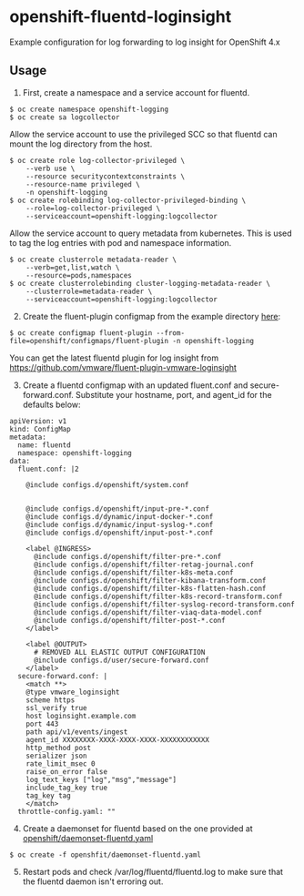# openshift-fluentd-loginsight
Example configuration for log forwarding to log insight for OpenShift 4.x

## Usage

1) First, create a namespace and a service account for fluentd.

```
$ oc create namespace openshift-logging
$ oc create sa logcollector
```
Allow the service account to use the privileged SCC so that fluentd can mount the log directory from the host.
```
$ oc create role log-collector-privileged \
    --verb use \
    --resource securitycontextconstraints \
    --resource-name privileged \
    -n openshift-logging                
$ oc create rolebinding log-collector-privileged-binding \
    --role=log-collector-privileged \
    --serviceaccount=openshift-logging:logcollector
```
Allow the service account to query metadata from kubernetes. This is used to tag the log entries with pod and namespace information.
```
$ oc create clusterrole metadata-reader \
    --verb=get,list,watch \
    --resource=pods,namespaces
$ oc create clusterrolebinding cluster-logging-metadata-reader \
    --clusterrole=metadata-reader \
    --serviceaccount=openshift-logging:logcollector
```

2) Create the fluent-plugin configmap from the example directory [here](openshift/configmaps/fluent-plugin):

```
$ oc create configmap fluent-plugin --from-file=openshift/configmaps/fluent-plugin -n openshift-logging
```

You can get the latest fluentd plugin for log insight from https://github.com/vmware/fluent-plugin-vmware-loginsight

3) Create a fluentd configmap with an updated fluent.conf and secure-forward.conf. Substitute your hostname, port, and agent_id for the defaults below:

```
apiVersion: v1
kind: ConfigMap
metadata:
  name: fluentd
  namespace: openshift-logging
data:
  fluent.conf: |2

    @include configs.d/openshift/system.conf


    @include configs.d/openshift/input-pre-*.conf
    @include configs.d/dynamic/input-docker-*.conf
    @include configs.d/dynamic/input-syslog-*.conf
    @include configs.d/openshift/input-post-*.conf

    <label @INGRESS>
      @include configs.d/openshift/filter-pre-*.conf
      @include configs.d/openshift/filter-retag-journal.conf
      @include configs.d/openshift/filter-k8s-meta.conf
      @include configs.d/openshift/filter-kibana-transform.conf
      @include configs.d/openshift/filter-k8s-flatten-hash.conf
      @include configs.d/openshift/filter-k8s-record-transform.conf
      @include configs.d/openshift/filter-syslog-record-transform.conf
      @include configs.d/openshift/filter-viaq-data-model.conf
      @include configs.d/openshift/filter-post-*.conf
    </label>

    <label @OUTPUT>
      # REMOVED ALL ELASTIC OUTPUT CONFIGURATION
      @include configs.d/user/secure-forward.conf
    </label>
  secure-forward.conf: |
    <match **>
    @type vmware_loginsight
    scheme https
    ssl_verify true
    host loginsight.example.com
    port 443
    path api/v1/events/ingest
    agent_id XXXXXXXX-XXXX-XXXX-XXXX-XXXXXXXXXXXX
    http_method post
    serializer json
    rate_limit_msec 0
    raise_on_error false
    log_text_keys ["log","msg","message"]
    include_tag_key true
    tag_key tag
    </match>
  throttle-config.yaml: ""
```


4) Create a daemonset for fluentd based on the one provided at [openshift/daemonset-fluentd.yaml](openshift/daemonset-fluentd.yaml)

```
$ oc create -f openshfit/daemonset-fluentd.yaml
```

5) Restart pods and check /var/log/fluentd/fluentd.log to make sure that the fluentd daemon isn't erroring out.
